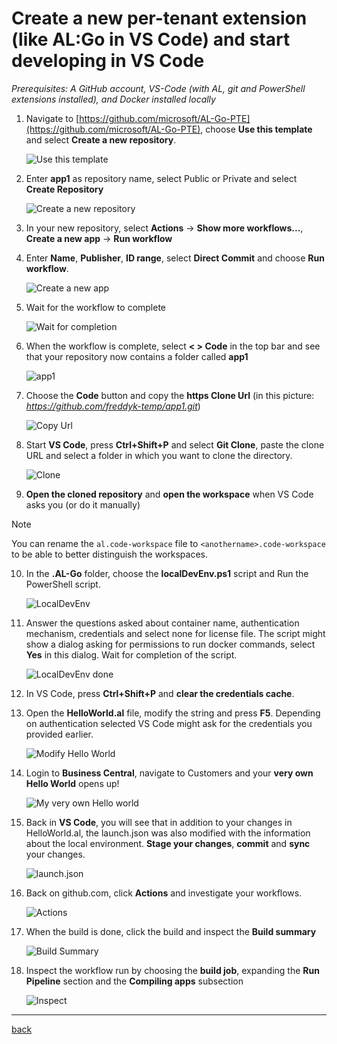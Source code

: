# Create a new per-tenant extension (like AL:Go in VS Code) and start developing in VS Code

*Prerequisites: A GitHub account, VS-Code (with AL, git and PowerShell extensions installed), and Docker installed locally*

1. Navigate to [https://github.com/microsoft/AL-Go-PTE](https://github.com/microsoft/AL-Go-PTE), choose **Use this template** and select **Create a new repository**.

   ![Use this template](https://github.com/user-attachments/assets/78acdaf2-7144-4a58-88da-933a875e6c87)

1. Enter **app1** as repository name, select Public or Private and select **Create Repository**

   ![Create a new repository](https://github.com/user-attachments/assets/f82d3387-dc81-41d2-8fd5-6fc8ff78c574)

1. In your new repository, select **Actions** -> **Show more workflows...**, **Create a new app** -> **Run workflow**
1. Enter **Name**, **Publisher**, **ID range**, select **Direct Commit** and choose **Run workflow**.

   ![Create a new app](https://github.com/user-attachments/assets/3a955943-80cc-48a9-9958-d8c2b3132ac5)

1. Wait for the workflow to complete

   ![Wait for completion](https://github.com/user-attachments/assets/b9e463b4-c282-45e6-94fc-b0d52fd23270)

1. When the workflow is complete, select **< > Code** in the top bar and see that your repository now contains a folder called **app1**

   ![app1](https://github.com/user-attachments/assets/b119b33a-7ab2-4605-91d6-669ce4b71fc7)

1. Choose the **Code** button and copy the **https Clone Url** (in this picture: *https://github.com/freddyk-temp/app1.git*)

   ![Copy Url](https://github.com/user-attachments/assets/469c4f1b-9991-40e9-88a3-f306819845d6)

1. Start **VS Code**, press **Ctrl+Shift+P** and select **Git Clone**, paste the clone URL and select a folder in which you want to clone the directory.

   ![Clone](https://github.com/user-attachments/assets/48062828-b41d-4ff4-943b-ceb3a9b58fe3)

1. **Open the cloned repository** and **open the workspace** when VS Code asks you (or do it manually)

> [!NOTE]
> You can rename the `al.code-workspace` file to `<anothername>.code-workspace` to be able to better distinguish the workspaces.

10. In the **.AL-Go** folder, choose the **localDevEnv.ps1** script and Run the PowerShell script.

    ![LocalDevEnv](https://github.com/user-attachments/assets/1b5f9304-bae0-4aba-a72d-358c266a5c94)

1. Answer the questions asked about container name, authentication mechanism, credentials and select none for license file. The script might show a dialog asking for permissions to run docker commands, select **Yes** in this dialog. Wait for completion of the script.

   ![LocalDevEnv done](https://github.com/user-attachments/assets/9fd335d7-34cb-413e-9d33-3664fee93e80)

1. In VS Code, press **Ctrl+Shift+P** and **clear the credentials cache**.
1. Open the **HelloWorld.al** file, modify the string and press **F5**. Depending on authentication selected VS Code might ask for the credentials you provided earlier.

   ![Modify Hello World](https://github.com/user-attachments/assets/87826e3b-1717-4f19-a69b-b61bf7092141)

1. Login to **Business Central**, navigate to Customers and your **very own Hello World** opens up!

   ![My very own Hello world](https://github.com/user-attachments/assets/ffb0540b-a80e-4186-a280-9ae3a509c89c)

1. Back in **VS Code**, you will see that in addition to your changes in HelloWorld.al, the launch.json was also modified with the information about the local environment. **Stage your changes**, **commit** and **sync** your changes.

   ![launch.json](https://github.com/user-attachments/assets/e2baf584-12bf-4bd9-ab68-9d1210bab70c)

1. Back on github.com, click **Actions** and investigate your workflows.

   ![Actions](https://github.com/user-attachments/assets/505f63f0-d782-409b-8fd2-be3a9ea969cc)

1. When the build is done, click the build and inspect the **Build summary**

   ![Build Summary](https://github.com/user-attachments/assets/688d814b-758f-4d49-a15a-02700f595a24)

1. Inspect the workflow run by choosing the **build job**, expanding the **Run Pipeline** section and the **Compiling apps** subsection

   ![Inspect](https://github.com/user-attachments/assets/6db47088-bc21-4613-bd0f-609117ee2698)

______________________________________________________________________

[back](../README.md)
